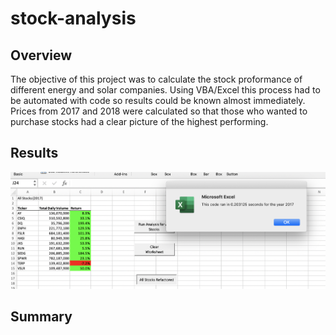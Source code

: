 # stock-analysis

## Overview
The objective of this project was to calculate the stock proformance of different energy and solar companies. Using VBA/Excel this process had to be automated with code so results could be known almost immediately. Prices from 2017 and 2018 were calculated so that those who wanted to purchase stocks had a clear picture of the highest performing.

## Results
![](VBA_Challenege_2017.png)
## Summary
